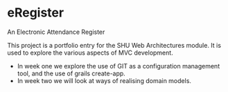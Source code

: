 eRegister
=========

An Electronic Attendance Register

This project is a portfolio entry for the SHU Web Architectures module. It is used to explore the various aspects of MVC development.

* In week one we explore the use of GIT as a configuration management tool, and the use of grails create-app.
* In week two we will look at ways of realising domain models.
